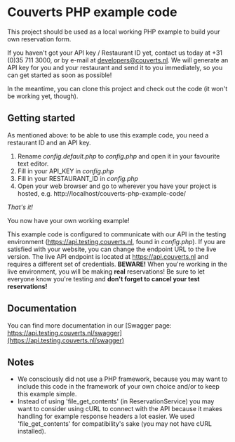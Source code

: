 Couverts PHP example code
=========================


This project should be used as a local working PHP example to build your own reservation form.

If you haven't got your API key / Restaurant ID yet, contact us today at +31 (0)35 711 3000, or by e-mail at developers@couverts.nl. We will generate an API key for you and your restaurant and send it to you immediately, so you can get started as soon as possible!

In the meantime, you can clone this project and check out the code (it won't be working yet, though).


Getting started
---------------

As mentioned above: to be able to use this example code, you need a restaurant ID and an API key.

1. Rename *config.default.php* to *config.php* and open it in your favourite text editor.
2. Fill in your API_KEY in *config.php*
3. Fill in your RESTAURANT_ID in *config.php*
4. Open your web browser and go to wherever you have your project is hosted, e.g.
http://localhost/couverts-php-example-code/

*That's it!*

You now have your own working example!

This example code is configured to communicate with our API in the testing environment (https://api.testing.couverts.nl, found in *config.php*). If you are satisfied with your website, you can change the endpoint URL to the live version. The live API endpoint is located at https://api.couverts.nl and requires a different set of credentials. **BEWARE!** When you're working in the live environment, you will be making **real** reservations! Be sure to let everyone know you're testing and **don't forget to cancel your test reservations!**

Documentation
-------------

You can find more documentation in our [Swagger page: https://api.testing.couverts.nl/swagger](https://api.testing.couverts.nl/swagger)

Notes
-------------

- We consciously did not use a PHP framework, because you may want to include this code in the framework of your own choice and/or to keep this example simple.
- Instead of using 'file_get_contents' (in ReservationService) you may want to consider using cURL to connect with the API because it makes handling for example response headers a lot easier. We used 'file_get_contents' for compatibility's sake (you may not have cURL installed).
